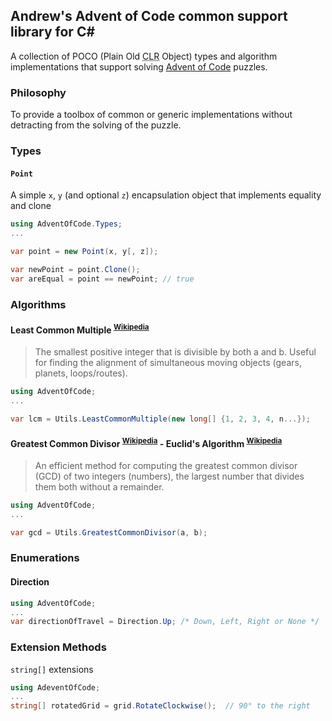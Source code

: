 ## Andrew's Advent of Code common support library for C#

A collection of <abbr>POCO</abbr> (Plain Old <abbr title="Common Language Runtime">CLR</abbr> Object) types and algorithm implementations that support solving [Advent of Code](https://adventofcode.com) puzzles.

### Philosophy

To provide a toolbox of common or generic implementations without detracting from the solving of the puzzle.

### Types

#### `Point`
A simple `x`, `y` (and optional `z`) encapsulation object that implements equality and clone
``` csharp
using AdventOfCode.Types;
...

var point = new Point(x, y[, z]);

var newPoint = point.Clone();
var areEqual = point == newPoint; // true
```

### Algorithms

#### Least Common Multiple <sup><a href="https://en.wikipedia.org/wiki/Least_common_multiple">Wikipedia</a></sup>
> The smallest positive integer that is divisible by both a and b. Useful for finding the alignment of simultaneous moving objects (gears, planets, loops/routes).

``` csharp
using AdventOfCode;
...

var lcm = Utils.LeastCommonMultiple(new long[] {1, 2, 3, 4, n...});
```

#### Greatest Common Divisor <sup><a href="https://en.wikipedia.org/wiki/Greatest_common_divisor">Wikipedia</a></sup>  - Euclid's Algorithm <sup><a href="https://en.wikipedia.org/wiki/Euclidean_algorithm">Wikipedia</a></sup>
> An efficient method for computing the greatest common divisor (GCD) of two integers (numbers), the largest number that divides them both without a remainder.

``` csharp
using AdventOfCode;
...

var gcd = Utils.GreatestCommonDivisor(a, b);
```

### Enumerations

#### Direction
``` csharp
using AdventOfCode;
...
var directionOfTravel = Direction.Up; /* Down, Left, Right or None */
```


### Extension Methods

`string[]` extensions

``` csharp
using AdeventOfCode;
...
string[] rotatedGrid = grid.RotateClockwise();  // 90° to the right
```
